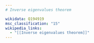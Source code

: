```yaml
---
# Inverse eigenvalues theorem

wikidata: Q194919
msc_classification: "15"
wikipedia_links:
  - "[[Inverse eigenvalues theorem]]"
---
```

